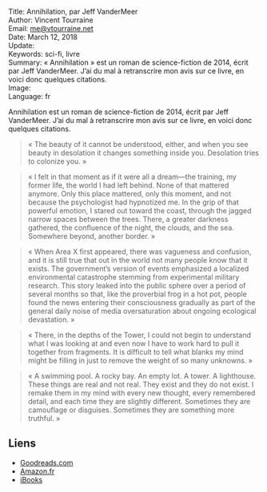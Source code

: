 Title:     Annihilation, par Jeff VanderMeer  
Author:    Vincent Tourraine  
Email:     me@vtourraine.net  
Date:      March 12, 2018  
Update:    
Keywords:  sci-fi, livre  
Summary:   « Annihilation » est un roman de science-fiction de 2014, écrit par Jeff VanderMeer. J’ai du mal à retranscrire mon avis sur ce livre, en voici donc quelques citations.  
Image:     
Language:  fr  


Annihilation est un roman de science-fiction de 2014, écrit par Jeff VanderMeer. J’ai du mal à retranscrire mon avis sur ce livre, en voici donc quelques citations.

> « The beauty of it cannot be understood, either, and when you see beauty in desolation it changes something inside you. Desolation tries to colonize you. »

> « I felt in that moment as if it were all a dream—the training, my former life, the world I had left behind. None of that mattered anymore. Only this place mattered, only this moment, and not because the psychologist had hypnotized me. In the grip of that powerful emotion, I stared out toward the coast, through the jagged narrow spaces between the trees. There, a greater darkness gathered, the confluence of the night, the clouds, and the sea. Somewhere beyond, another border. »

> « When Area X first appeared, there was vagueness and confusion, and it is still true that out in the world not many people know that it exists. The government’s version of events emphasized a localized environmental catastrophe stemming from experimental military research. This story leaked into the public sphere over a period of several months so that, like the proverbial frog in a hot pot, people found the news entering their consciousness gradually as part of the general daily noise of media oversaturation about ongoing ecological devastation. »

> « There, in the depths of the Tower, I could not begin to understand what I was looking at and even now I have to work hard to pull it together from fragments. It is difficult to tell what blanks my mind might be filling in just to remove the weight of so many unknowns. »

> « A swimming pool. A rocky bay. An empty lot. A tower. A lighthouse. These things are real and not real. They exist and they do not exist. I remake them in my mind with every new thought, every remembered detail, and each time they are slightly different. Sometimes they are camouflage or disguises. Sometimes they are something more truthful. »


## Liens

- [Goodreads.com](https://www.goodreads.com/book/show/17934530-annihilation)
- [Amazon.fr](https://www.amazon.fr/Annihilation-Jeff-VanderMeer/dp/0374104093)
- [iBooks](https://itunes.apple.com/book/annihilation/id687059878?mt=11)
